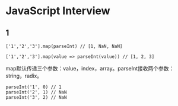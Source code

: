 # JavaScript Interview

## 1

    ['1','2','3'].map(parseInt) // [1, NaN, NaN]
    
    ['1','2','3'].map(value => parseInt(value)) // [1, 2, 3]
    
map默认传递三个参数：value，index，array。parseInt接收两个参数：string，radix。

    parseInt('1', 0) // 1
    parseInt('2', 1) // NaN
    parseInt('3', 2) // NaN
    
    
